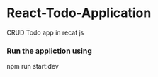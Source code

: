 # React-Todo-Application
CRUD Todo app in recat js

### Run the appliction using

npm run start:dev
